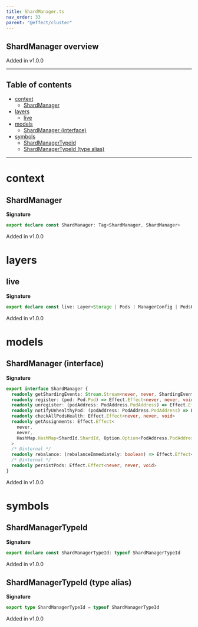 ```yaml
---
title: ShardManager.ts
nav_order: 33
parent: "@effect/cluster"
---
```


## ShardManager overview

Added in v1.0.0

---

<h2 class="text-delta">Table of contents</h2>

- [context](#context)
  - [ShardManager](#shardmanager)
- [layers](#layers)
  - [live](#live)
- [models](#models)
  - [ShardManager (interface)](#shardmanager-interface)
- [symbols](#symbols)
  - [ShardManagerTypeId](#shardmanagertypeid)
  - [ShardManagerTypeId (type alias)](#shardmanagertypeid-type-alias)

---

# context

## ShardManager

**Signature**

```ts
export declare const ShardManager: Tag<ShardManager, ShardManager>
```

Added in v1.0.0

# layers

## live

**Signature**

```ts
export declare const live: Layer<Storage | Pods | ManagerConfig | PodsHealth, never, ShardManager>
```

Added in v1.0.0

# models

## ShardManager (interface)

**Signature**

```ts
export interface ShardManager {
  readonly getShardingEvents: Stream.Stream<never, never, ShardingEvent.ShardingEvent>
  readonly register: (pod: Pod.Pod) => Effect.Effect<never, never, void>
  readonly unregister: (podAddress: PodAddress.PodAddress) => Effect.Effect<never, never, void>
  readonly notifyUnhealthyPod: (podAddress: PodAddress.PodAddress) => Effect.Effect<never, never, void>
  readonly checkAllPodsHealth: Effect.Effect<never, never, void>
  readonly getAssignments: Effect.Effect<
    never,
    never,
    HashMap.HashMap<ShardId.ShardId, Option.Option<PodAddress.PodAddress>>
  >
  /* @internal */
  readonly rebalance: (rebalanceImmediately: boolean) => Effect.Effect<never, never, void>
  /* @internal */
  readonly persistPods: Effect.Effect<never, never, void>
}
```

Added in v1.0.0

# symbols

## ShardManagerTypeId

**Signature**

```ts
export declare const ShardManagerTypeId: typeof ShardManagerTypeId
```

Added in v1.0.0

## ShardManagerTypeId (type alias)

**Signature**

```ts
export type ShardManagerTypeId = typeof ShardManagerTypeId
```

Added in v1.0.0
